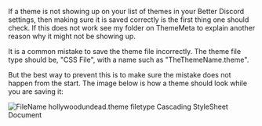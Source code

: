 If a theme is not showing up on your list of themes in your Better Discord settings, then making sure it is saved correctly is the first thing one should check. If this does not work see my folder on ThemeMeta to explain another reason why it might not be showing up.

It is a common mistake to save the theme file incorrectly. The theme file type should be, "CSS File", with a name such as "TheThemeName.theme".

But the best way to prevent this is to make sure the mistake does not happen from the start. The image below is how a theme should look while you are saving it:

![FileName hollywoodundead.theme filetype Cascading StyleSheet Document](https://raw.githubusercontent.com/CompletelyUnbelievable/ThemeResource/master/BetterDiscord101/ThemeName/Images/SavingAThemeProperly.png)
